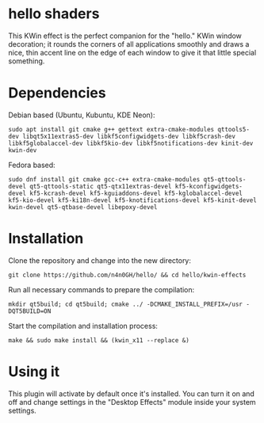 # hello shaders

This KWin effect is the perfect companion for the "hello." KWin window decoration; it rounds the corners of all applications smoothly and draws a nice, thin accent line on the edge of each window to give it that little special something.

# Dependencies
Debian based (Ubuntu, Kubuntu, KDE Neon):
```
sudo apt install git cmake g++ gettext extra-cmake-modules qttools5-dev libqt5x11extras5-dev libkf5configwidgets-dev libkf5crash-dev libkf5globalaccel-dev libkf5kio-dev libkf5notifications-dev kinit-dev kwin-dev 
```
Fedora based:
```
sudo dnf install git cmake gcc-c++ extra-cmake-modules qt5-qttools-devel qt5-qttools-static qt5-qtx11extras-devel kf5-kconfigwidgets-devel kf5-kcrash-devel kf5-kguiaddons-devel kf5-kglobalaccel-devel kf5-kio-devel kf5-ki18n-devel kf5-knotifications-devel kf5-kinit-devel kwin-devel qt5-qtbase-devel libepoxy-devel
```

# Installation
Clone the repository and change into the new directory:
```
git clone https://github.com/n4n0GH/hello/ && cd hello/kwin-effects
```
Run all necessary commands to prepare the compilation:
```
mkdir qt5build; cd qt5build; cmake ../ -DCMAKE_INSTALL_PREFIX=/usr -DQT5BUILD=ON 
```
Start the compilation and installation process:
```
make && sudo make install && (kwin_x11 --replace &)
```

# Using it
This plugin will activate by default once it's installed. You can turn it on and off and change settings in the "Desktop Effects" module inside your system settings.
